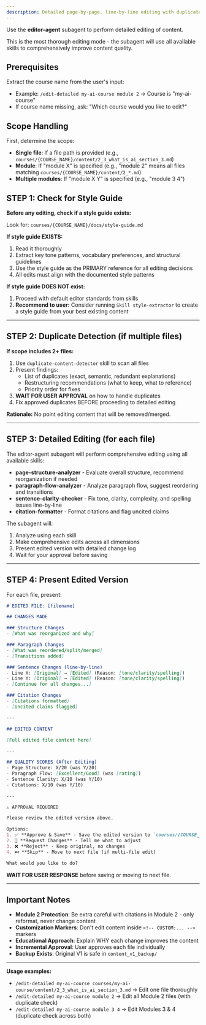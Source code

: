 ```yaml
---
description: Detailed page-by-page, line-by-line editing with duplicate detection first
---
```


Use the **editor-agent** subagent to perform detailed editing of content.

This is the most thorough editing mode - the subagent will use all available skills to comprehensively improve content quality.

## Prerequisites

Extract the course name from the user's input:
- Example: `/edit-detailed my-ai-course module 2` → Course is "my-ai-course"
- If course name missing, ask: "Which course would you like to edit?"

## Scope Handling

First, determine the scope:
- **Single file**: If a file path is provided (e.g., `courses/{COURSE_NAME}/content/2_3_what_is_ai_section_3.md`)
- **Module**: If "module X" is specified (e.g., "module 2" means all files matching `courses/{COURSE_NAME}/content/2_*.md`)
- **Multiple modules**: If "module X Y" is specified (e.g., "module 3 4")

## STEP 1: Check for Style Guide

**Before any editing, check if a style guide exists:**

Look for: `courses/{COURSE_NAME}/docs/style-guide.md`

**If style guide EXISTS:**
1. Read it thoroughly
2. Extract key tone patterns, vocabulary preferences, and structural guidelines
3. Use the style guide as the PRIMARY reference for all editing decisions
4. All edits must align with the documented style patterns

**If style guide DOES NOT exist:**
1. Proceed with default editor standards from skills
2. **Recommend to user:** Consider running `Skill style-extractor` to create a style guide from your best existing content

---

## STEP 2: Duplicate Detection (if multiple files)

**If scope includes 2+ files:**

1. Use `duplicate-content-detector` skill to scan all files
2. Present findings:
   - List of duplicates (exact, semantic, redundant explanations)
   - Restructuring recommendations (what to keep, what to reference)
   - Priority order for fixes
3. **WAIT FOR USER APPROVAL** on how to handle duplicates
4. Fix approved duplicates BEFORE proceeding to detailed editing

**Rationale:** No point editing content that will be removed/merged.

---

## STEP 3: Detailed Editing (for each file)

The editor-agent subagent will perform comprehensive editing using all available skills:

- **page-structure-analyzer** - Evaluate overall structure, recommend reorganization if needed
- **paragraph-flow-analyzer** - Analyze paragraph flow, suggest reordering and transitions
- **sentence-clarity-checker** - Fix tone, clarity, complexity, and spelling issues line-by-line
- **citation-formatter** - Format citations and flag uncited claims

The subagent will:
1. Analyze using each skill
2. Make comprehensive edits across all dimensions
3. Present edited version with detailed change log
4. Wait for your approval before saving

---

## STEP 4: Present Edited Version

For each file, present:

```markdown
# EDITED FILE: [filename]

## CHANGES MADE

### Structure Changes
- [What was reorganized and why]

### Paragraph Changes
- [What was reordered/split/merged]
- [Transitions added]

### Sentence Changes (line-by-line)
- Line X: [Original] → [Edited] (Reason: [tone/clarity/spelling])
- Line Y: [Original] → [Edited] (Reason: [tone/clarity/spelling])
- [Continue for all changes...]

### Citation Changes
- [Citations formatted]
- [Uncited claims flagged]

---

## EDITED CONTENT

[Full edited file content here]

---

## QUALITY SCORES (After Editing)
- Page Structure: X/20 (was Y/20)
- Paragraph Flow: [Excellent/Good] (was [rating])
- Sentence Clarity: X/10 (was Y/10)
- Citations: X/10 (was Y/10)

---

⚠️ APPROVAL REQUIRED

Please review the edited version above.

Options:
1. ✅ **Approve & Save** - Save the edited version to `courses/{COURSE_NAME}/content/[filename]`
2. 🔄 **Request Changes** - Tell me what to adjust
3. ❌ **Reject** - Keep original, no changes
4. ⏭️ **Skip** - Move to next file (if multi-file edit)

What would you like to do?
```

**WAIT FOR USER RESPONSE** before saving or moving to next file.

---

## Important Notes

- **Module 2 Protection**: Be extra careful with citations in Module 2 - only reformat, never change content
- **Customization Markers**: Don't edit content inside `<!-- CUSTOM:... -->` markers
- **Educational Approach**: Explain WHY each change improves the content
- **Incremental Approval**: User approves each file individually
- **Backup Exists**: Original V1 is safe in `content_v1_backup/`

---

**Usage examples:**
- `/edit-detailed my-ai-course courses/my-ai-course/content/2_3_what_is_ai_section_3.md` → Edit one file thoroughly
- `/edit-detailed my-ai-course module 2` → Edit all Module 2 files (with duplicate check)
- `/edit-detailed my-ai-course module 3 4` → Edit Modules 3 & 4 (duplicate check across both)
